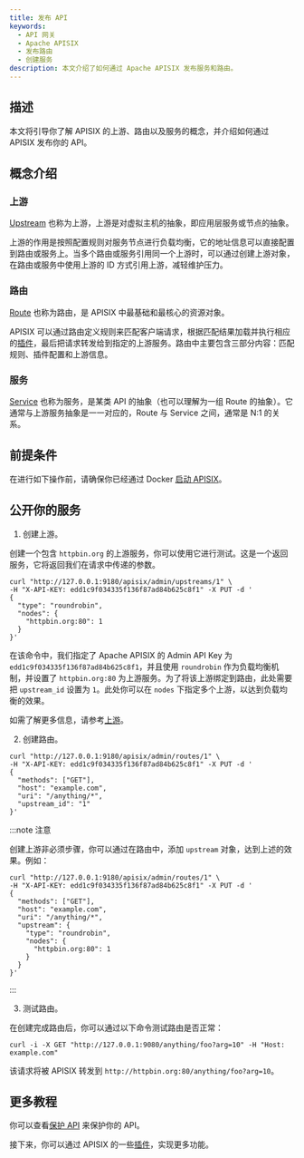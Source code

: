 ```yaml
---
title: 发布 API
keywords:
  - API 网关
  - Apache APISIX
  - 发布路由
  - 创建服务
description: 本文介绍了如何通过 Apache APISIX 发布服务和路由。
---
```


<!--
#
# Licensed to the Apache Software Foundation (ASF) under one or more
# contributor license agreements.  See the NOTICE file distributed with
# this work for additional information regarding copyright ownership.
# The ASF licenses this file to You under the Apache License, Version 2.0
# (the "License"); you may not use this file except in compliance with
# the License.  You may obtain a copy of the License at
#
#     http://www.apache.org/licenses/LICENSE-2.0
#
# Unless required by applicable law or agreed to in writing, software
# distributed under the License is distributed on an "AS IS" BASIS,
# WITHOUT WARRANTIES OR CONDITIONS OF ANY KIND, either express or implied.
# See the License for the specific language governing permissions and
# limitations under the License.
#
-->

## 描述

本文将引导你了解 APISIX 的上游、路由以及服务的概念，并介绍如何通过 APISIX 发布你的 API。

## 概念介绍

### 上游

[Upstream](../terminology/upstream.md) 也称为上游，上游是对虚拟主机的抽象，即应用层服务或节点的抽象。

上游的作用是按照配置规则对服务节点进行负载均衡，它的地址信息可以直接配置到路由或服务上。当多个路由或服务引用同一个上游时，可以通过创建上游对象，在路由或服务中使用上游的 ID 方式引用上游，减轻维护压力。

### 路由

[Route](../terminology/route.md) 也称为路由，是 APISIX 中最基础和最核心的资源对象。

APISIX 可以通过路由定义规则来匹配客户端请求，根据匹配结果加载并执行相应的[插件](./terminology/plugin.md)，最后把请求转发给到指定的上游服务。路由中主要包含三部分内容：匹配规则、插件配置和上游信息。

### 服务

[Service](../terminology/service.md) 也称为服务，是某类 API 的抽象（也可以理解为一组 Route 的抽象）。它通常与上游服务抽象是一一对应的，Route 与 Service 之间，通常是 N:1 的关系。

## 前提条件

在进行如下操作前，请确保你已经通过 Docker [启动 APISIX](../installation-guide.md)。

## 公开你的服务

1. 创建上游。

创建一个包含 `httpbin.org` 的上游服务，你可以使用它进行测试。这是一个返回服务，它将返回我们在请求中传递的参数。

```shell
curl "http://127.0.0.1:9180/apisix/admin/upstreams/1" \
-H "X-API-KEY: edd1c9f034335f136f87ad84b625c8f1" -X PUT -d '
{
  "type": "roundrobin",
  "nodes": {
    "httpbin.org:80": 1
  }
}'
```

在该命令中，我们指定了 Apache APISIX 的 Admin API Key 为 `edd1c9f034335f136f87ad84b625c8f1`，并且使用 `roundrobin` 作为负载均衡机制，并设置了 `httpbin.org:80` 为上游服务。为了将该上游绑定到路由，此处需要把 `upstream_id` 设置为 `1`。此处你可以在 `nodes` 下指定多个上游，以达到负载均衡的效果。

如需了解更多信息，请参考[上游](../terminology/upstream.md)。

2. 创建路由。

```shell
curl "http://127.0.0.1:9180/apisix/admin/routes/1" \
-H "X-API-KEY: edd1c9f034335f136f87ad84b625c8f1" -X PUT -d '
{
  "methods": ["GET"],
  "host": "example.com",
  "uri": "/anything/*",
  "upstream_id": "1"
}'
```

:::note 注意

创建上游非必须步骤，你可以通过在路由中，添加 `upstream` 对象，达到上述的效果。例如：

```shell
curl "http://127.0.0.1:9180/apisix/admin/routes/1" \
-H "X-API-KEY: edd1c9f034335f136f87ad84b625c8f1" -X PUT -d '
{
  "methods": ["GET"],
  "host": "example.com",
  "uri": "/anything/*",
  "upstream": {
    "type": "roundrobin",
    "nodes": {
      "httpbin.org:80": 1
    }
  }
}'
```

:::

3. 测试路由。

在创建完成路由后，你可以通过以下命令测试路由是否正常：

```
curl -i -X GET "http://127.0.0.1:9080/anything/foo?arg=10" -H "Host: example.com"
```

该请求将被 APISIX 转发到 `http://httpbin.org:80/anything/foo?arg=10`。

## 更多教程

你可以查看[保护 API](./protect-api.md) 来保护你的 API。

接下来，你可以通过 APISIX 的一些[插件](./plugins/batch-requests.md)，实现更多功能。
